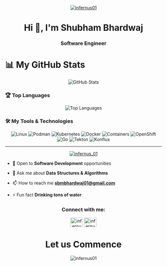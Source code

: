 <div align="center">
<p> 
<a href="https://www.linkedin.com/in/infernus01/" target="_blank" rel="noopener noreferrer">
<img align="center" src="https://user-images.githubusercontent.com/89133323/188582905-b1b1e431-06a2-41cc-bc13-7a57474faad4.svg" alt="infernus01" />
</a> 
</p>
</div>
<!-- <p align="center"><img align="center" src="https://github-readme-stats.vercel.app/api?username=infernus01&show_icons=true&locale=en&theme=radical" alt="infernus01" /></p> -->
<h1 align="center">Hi 👋, I'm Shubham Bhardwaj</h1>

<h3 align="center">Software Engineer</h3>

# 📊 My GitHub Stats

<p align="center">
  <img src="https://github-readme-stats.vercel.app/api?username=infernus01&show_icons=true&theme=radical" alt="GitHub Stats"/>
</p>

### 🏆 Top Languages
<p align="center">
  <img src="https://github-readme-stats.vercel.app/api/top-langs/?username=infernus01&layout=compact&theme=radical" alt="Top Languages"/>
</p>

### 🛠️ My Tools & Technologies
<p align="center">
  <img src="https://img.shields.io/badge/Linux-FCC624?style=for-the-badge&logo=linux&logoColor=black" alt="Linux"/>
  <img src="https://img.shields.io/badge/Podman-892CA0?style=for-the-badge&logo=podman&logoColor=white" alt="Podman"/>
  <img src="https://img.shields.io/badge/Kubernetes-326CE5?style=for-the-badge&logo=kubernetes&logoColor=white" alt="Kubernetes"/>
  <img src="https://img.shields.io/badge/Docker-2496ED?style=for-the-badge&logo=docker&logoColor=white" alt="Docker"/>
  <img src="https://img.shields.io/badge/Containers-0db7ed?style=for-the-badge&logo=containerd&logoColor=white" alt="Containers"/>
  <img src="https://img.shields.io/badge/OpenShift-ee0000?style=for-the-badge&logo=redhatopenshift&logoColor=white" alt="OpenShift"/>
  <img src="https://img.shields.io/badge/Go-00ADD8?style=for-the-badge&logo=go&logoColor=white" alt="Go"/>
  <img src="https://img.shields.io/badge/Tekton-0094f0?style=for-the-badge&logo=tekton&logoColor=white" alt="Tekton"/>
  <img src="https://img.shields.io/badge/Konflux-6f42c1?style=for-the-badge&logo=kubernetes&logoColor=white" alt="Konflux"/>
</p>

---



<p align="center"> <a href="https://twitter.com/infernus_01" target="blank"><img src="https://img.shields.io/twitter/follow/infernus_01?logo=twitter&theme=radical&style=for-the-badge" alt="infernus_01" /></a> </p>

- 🌱 Open to **Software Development** opportunities

- 💬 Ask me about **Data Structures & Algorithms**

- 📫 How to reach me **sbmbhardwaj01@gmail.com**

- ⚡ Fun fact **Drinking tons of water**

<h3 align="center">Connect with me:</h3>
<p align="center">
<a href="https://twitter.com/infernus_01" target="blank"><img align="center" src="https://raw.githubusercontent.com/rahuldkjain/github-profile-readme-generator/master/src/images/icons/Social/twitter.svg" alt="infernus_01" height="30" width="40" /></a>
<a href="https://linkedin.com/in/infernus01" target="blank"><img align="center" src="https://raw.githubusercontent.com/rahuldkjain/github-profile-readme-generator/master/src/images/icons/Social/linked-in-alt.svg" alt="infernus01" height="30" width="40" /></a>
</p>

<h1 align="center"><b>Let us Commence</b></h1>
<div align="center">
<p> <img align="center" src="https://external-content.duckduckgo.com/iu/?u=http%3A%2F%2F3.bp.blogspot.com%2F-Nlc11xYi3Vc%2FW5tAlXVs66I%2FAAAAAAAACVw%2FEZaYFURgHzkUM3EDa-Qbzsp50n3YmAlzQCK4BGAYYCw%2Fs1600%2FXMlE.gif&f=1&nofb=1" alt="infernus01" /></p>
</div>

<!--<div align="center">
<img align="center" src="https://github-readme-streak-stats.herokuapp.com/?user=infernus01&theme=radical" alt="infernus01" />

</div>
-->
